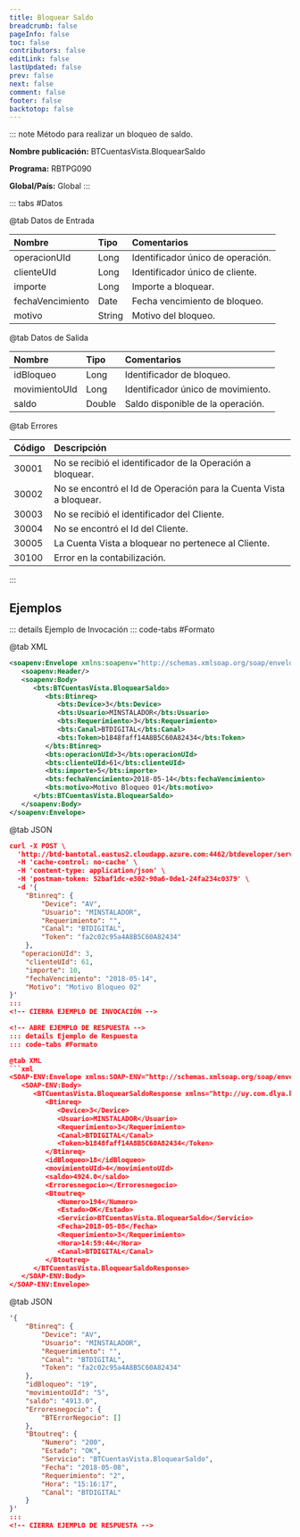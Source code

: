 ```yaml
---
title: Bloquear Saldo
breadcrumb: false
pageInfo: false
toc: false
contributors: false
editLink: false
lastUpdated: false
prev: false
next: false
comment: false
footer: false
backtotop: false
---
```


<!-- ABRE DATOS DEL MÉTODO -->
::: note Método para realizar un bloqueo de saldo.

**Nombre publicación:** BTCuentasVista.BloquearSaldo

**Programa:** RBTPG090

**Global/País:** Global
:::
<!-- CIERRA DATOS DEL MÉTODO -->

<!-- ABRE TABLA DE DATOS -->
::: tabs #Datos 

@tab Datos de Entrada

Nombre | Tipo | Comentarios
:--------- | :--------- | :---------
operacionUId | Long | Identificador único de operación.
clienteUId | Long | Identificador único de cliente.
importe | Long | Importe a bloquear.
fechaVencimiento | Date | Fecha vencimiento de bloqueo.
motivo | String | Motivo del bloqueo.

@tab Datos de Salida

Nombre | Tipo | Comentarios
:--------- | :----------- | :-----------
idBloqueo | Long | Identificador de bloqueo.
movimientoUId | Long | Identificador único de movimiento.
saldo | Double | Saldo disponible de la operación.

@tab Errores

Código | Descripción
:--------- | :-----------
30001 | No se recibió el identificador de la Operación a bloquear.
30002 | No se encontró el Id de Operación para la Cuenta Vista a bloquear.
30003 | No se recibió el identificador del Cliente.
30004 | No se encontró el Id del Cliente.
30005 | La Cuenta Vista a bloquear no pertenece al Cliente.
30100 | Error en la contabilización.
::: 
<!-- CIERRA TABLA DE DATOS -->

## **Ejemplos**

<!-- ABRE EJEMPLO DE INVOCACIÓN -->
::: details Ejemplo de Invocación 
::: code-tabs #Formato

@tab XML
```xml
<soapenv:Envelope xmlns:soapenv="http://schemas.xmlsoap.org/soap/envelope/" xmlns:bts="http://uy.com.dlya.bantotal/BTSOA/">
   <soapenv:Header/>
   <soapenv:Body>
      <bts:BTCuentasVista.BloquearSaldo>
         <bts:Btinreq>
            <bts:Device>3</bts:Device>
            <bts:Usuario>MINSTALADOR</bts:Usuario>
            <bts:Requerimiento>3</bts:Requerimiento>
            <bts:Canal>BTDIGITAL</bts:Canal>
            <bts:Token>b1848faff14A8B5C60A82434</bts:Token>
         </bts:Btinreq>
         <bts:operacionUId>3</bts:operacionUId>
         <bts:clienteUId>61</bts:clienteUId>
         <bts:importe>5</bts:importe>
         <bts:fechaVencimiento>2018-05-14</bts:fechaVencimiento>
         <bts:motivo>Motivo Bloqueo 01</bts:motivo>
      </bts:BTCuentasVista.BloquearSaldo>
   </soapenv:Body>
</soapenv:Envelope>
```

@tab JSON
```json
curl -X POST \
  'http://btd-bantotal.eastus2.cloudapp.azure.com:4462/btdeveloper/servlet/com.dlya.bantotal.odwsbt_BTCuentasVista?BloquearSaldo=' \
  -H 'cache-control: no-cache' \
  -H 'content-type: application/json' \
  -H 'postman-token: 52baf1dc-e302-90a6-0de1-24fa234c0379' \
  -d '{
	"Btinreq": {
		"Device": "AV",
		"Usuario": "MINSTALADOR",
		"Requerimiento": "",
		"Canal": "BTDIGITAL",
		"Token": "fa2c02c95a4A8B5C60A82434"
	},
   "operacionUId": 3,
	"clienteUId": 61,
	"importe": 10,
	"fechaVencimiento": "2018-05-14",
	"Motivo": "Motivo Bloqueo 02"	 
}'
:::
<!-- CIERRA EJEMPLO DE INVOCACIÓN -->

<!-- ABRE EJEMPLO DE RESPUESTA -->
::: details Ejemplo de Respuesta 
::: code-tabs #Formato

@tab XML
```xml
<SOAP-ENV:Envelope xmlns:SOAP-ENV="http://schemas.xmlsoap.org/soap/envelope/" xmlns:xsd="http://www.w3.org/2001/XMLSchema" xmlns:SOAP-ENC="http://schemas.xmlsoap.org/soap/encoding/" xmlns:xsi="http://www.w3.org/2001/XMLSchema-instance">
   <SOAP-ENV:Body>
      <BTCuentasVista.BloquearSaldoResponse xmlns="http://uy.com.dlya.bantotal/BTSOA/">
         <Btinreq>
            <Device>3</Device>
            <Usuario>MINSTALADOR</Usuario>
            <Requerimiento>3</Requerimiento>
            <Canal>BTDIGITAL</Canal>
            <Token>b1848faff14A8B5C60A82434</Token>
         </Btinreq>
         <idBloqueo>18</idBloqueo>
         <movimientoUId>4</movimientoUId>
         <saldo>4924.0</saldo>
         <Erroresnegocio></Erroresnegocio>
         <Btoutreq>
            <Numero>194</Numero>
            <Estado>OK</Estado>
            <Servicio>BTCuentasVista.BloquearSaldo</Servicio>
            <Fecha>2018-05-08</Fecha>
            <Requerimiento>3</Requerimiento>
            <Hora>14:59:44</Hora>
            <Canal>BTDIGITAL</Canal>
         </Btoutreq>
      </BTCuentasVista.BloquearSaldoResponse>
   </SOAP-ENV:Body>
</SOAP-ENV:Envelope>
```

@tab JSON
```json
'{
	"Btinreq": {
		"Device": "AV",
		"Usuario": "MINSTALADOR",
		"Requerimiento": "",
		"Canal": "BTDIGITAL",
		"Token": "fa2c02c95a4A8B5C60A82434"
	},
    "idBloqueo": "19",
    "movimientoUId": "5",
    "saldo": "4913.0",
    "Erroresnegocio": {
        "BTErrorNegocio": []
    },
    "Btoutreq": {
        "Numero": "200",
        "Estado": "OK",
        "Servicio": "BTCuentasVista.BloquearSaldo",
        "Fecha": "2018-05-08",
        "Requerimiento": "2",
        "Hora": "15:16:17",
        "Canal": "BTDIGITAL"
    }
}'
::: 
<!-- CIERRA EJEMPLO DE RESPUESTA -->